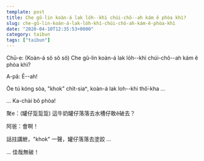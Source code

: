 ```yaml
---
template: post
title: Che gû-lin koàn-á lak lo̍h--khì chúi-chô--ah kám ê phòa khì?
slug: che-gû-lin-koàn-á-lak-lo̍h-khì-chúi-chô-ah-kám-ê-phòa-khì
date: "2020-04-10T12:35:53+0000"
category: taibun
tags: ["taibun"]
---
```


Chū-e: (Koàn-á sô sô sô) Che gû-lin koàn-á lak lo̍h--khì chúi-chô--ah kám ê phòa khì?

A-pâ: Ē--ah!

Ōe tú kóng sòa, "khok" chi̍t-siaⁿ, koàn-á lak loh--khi thô͘-kha ...

... Ka-chài bô phòa!

聚e：(罐仔踅踅踅) 這牛奶罐仔落落去水槽仔敢ê破去？

阿爸：會啊！

話拄講紲，"khok" 一聲，罐仔落落去塗跤 ...

... 佳哉無破！
